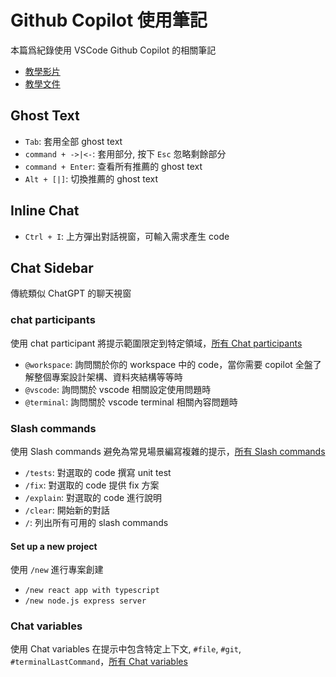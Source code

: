 # Github Copilot 使用筆記

本篇爲紀錄使用 VSCode Github Copilot 的相關筆記
- [教學影片](https://github.com/features/copilot/getting-started)
- [教學文件](https://docs.github.com/en/copilot/using-github-copilot/getting-code-suggestions-in-your-ide-with-github-copilot)


## Ghost Text
- `Tab`: 套用全部 ghost text
- `command + ->|<-`: 套用部分, 按下 `Esc` 忽略剩餘部分
- `command + Enter`: 查看所有推薦的 ghost text
- `Alt + [|]`: 切換推薦的 ghost text


## Inline Chat
- `Ctrl + I`: 上方彈出對話視窗，可輸入需求產生 code


## Chat Sidebar
傳統類似 ChatGPT 的聊天視窗

### chat participants
使用 chat participant 將提示範圍限定到特定領域，[所有 Chat participants](https://code.visualstudio.com/docs/copilot/copilot-chat#_chat-participants)
- `@workspace`: 詢問關於你的 workspace 中的 code，當你需要 copilot 全盤了解整個專案設計架構、資料夾結構等等時
- `@vscode`: 詢問關於 vscode 相關設定使用問題時
- `@terminal`: 詢問關於 vscode terminal 相關內容問題時

### Slash commands
使用 Slash commands 避免為常見場景編寫複雜的提示，[所有 Slash commands](https://code.visualstudio.com/docs/copilot/copilot-chat#_slash-commands)
- `/tests`: 對選取的 code 撰寫 unit test
- `/fix`: 對選取的 code 提供 fix 方案
- `/explain`: 對選取的 code 進行說明
- `/clear`: 開始新的對話
- `/`: 列出所有可用的 slash commands
#### Set up a new project
使用 `/new` 進行專案創建
- `/new react app with typescript`
- `/new node.js express server`

### Chat variables
使用 Chat variables 在提示中包含特定上下文, `#file`, `#git`, `#terminalLastCommand`，[所有 Chat variables](https://code.visualstudio.com/docs/copilot/copilot-chat#_chat-variables)
